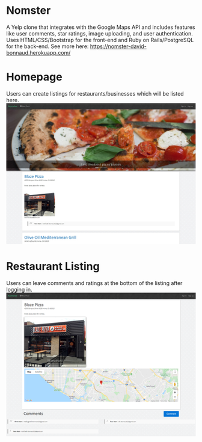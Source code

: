 # Nomster
A Yelp clone that integrates with the Google Maps API and includes features like user comments, star ratings, image uploading, and user authentication. Uses HTML/CSS/Bootstrap for the front-end and Ruby on Rails/PostgreSQL for the back-end. See more here: https://nomster-david-bonnaud.herokuapp.com/

# Homepage
Users can create listings for restaurants/businesses which will be listed here.
<img src="nomster homepage.jpg" alt="Flixter Screenshot Homepage">


# Restaurant Listing
Users can leave comments and ratings at the bottom of the listing after logging in.
<img src="nomster restaurant page.png" alt="Flixter Screenshot Homepage">
